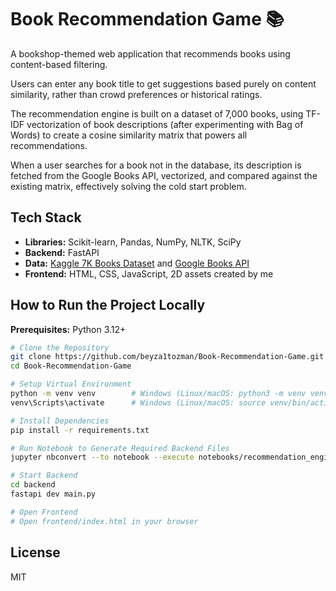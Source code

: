 # Book Recommendation Game 📚  

A bookshop-themed web application that recommends books using content-based filtering.  

Users can enter any book title to get suggestions based purely on content similarity, rather than crowd preferences or historical ratings.  

The recommendation engine is built on a dataset of 7,000 books, using TF-IDF vectorization of book descriptions (after experimenting with Bag of Words) to create a cosine similarity matrix that powers all recommendations.  

When a user searches for a book not in the database, its description is fetched from the Google Books API, vectorized, and compared against the existing matrix, effectively solving the cold start problem.  

## Tech Stack   
- **Libraries:** Scikit-learn, Pandas, NumPy, NLTK, SciPy  
- **Backend:** FastAPI  
- **Data:** [Kaggle 7K Books Dataset](https://www.kaggle.com/datasets/dylanjcastillo/7k-books-with-metadata) and [Google Books API](https://developers.google.com/books/docs/v1/reference)
- **Frontend:** HTML, CSS, JavaScript, 2D assets created by me

## How to Run the Project Locally

**Prerequisites:** Python 3.12+  

```bash
# Clone the Repository
git clone https://github.com/beyza1tozman/Book-Recommendation-Game.git
cd Book-Recommendation-Game

# Setup Virtual Environment
python -m venv venv        # Windows (Linux/macOS: python3 -m venv venv)
venv\Scripts\activate      # Windows (Linux/macOS: source venv/bin/activate)

# Install Dependencies
pip install -r requirements.txt

# Run Notebook to Generate Required Backend Files
jupyter nbconvert --to notebook --execute notebooks/recommendation_engine.ipynb

# Start Backend
cd backend
fastapi dev main.py

# Open Frontend
# Open frontend/index.html in your browser
```

## License   
MIT
